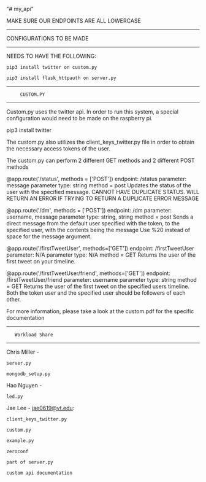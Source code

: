 "# my_api" 

MAKE SURE OUR ENDPOINTS ARE ALL LOWERCASE


****************************
  CONFIGURATIONS TO BE MADE
****************************

NEEDS TO HAVE THE FOLLOWING:

    pip3 install twitter on custom.py

    pip3 install flask_httpauth on server.py



****************************
         CUSTOM.PY
****************************

Custom.py uses the twitter api. In order to run this system, a special configuration would need to be made on the raspberry pi.

pip3 install twitter

The custom.py also utilizes the client_keys_twitter.py file in order to obtain the necessary access tokens of the user.

The custom.py can perform 2 different GET methods and 2 different POST methods

@app.route('/status', methods = ['POST'])
endpoint: /status
parameter: message
parameter type: string
method = post
Updates the status of the user with the specified message.
CANNOT HAVE DUPLICATE STATUS. WILL RETURN AN ERROR IF TRYING TO RETURN A DUPLICATE ERROR MESSAGE

@app.route('/dm', methods = ['POST'])
endpoint: /dm
parameter: username, message
parameter type: string, string
method = post
Sends a direct message from the default user specified with the token, to the specified user, with the contents being the message
Use %20 instead of space for the message argument.

@app.route('/firstTweetUser', methods=['GET'])
endpoint: /firstTweetUser
parameter: N/A
parameter type: N/A
method = GET
Returns the user of the first tweet on your timeline.

@app.route('/firstTweetUser/friend', methods=['GET'])
endpoint: /firstTweetUser/friend
parameter: username
parameter type: string
method = GET
Returns the user of the first tweet on the specified users timeline.
Both the token user and the specified user should be followers of each other.

For more information, please take a look at the custom.pdf for the specific documentation

****************************
       Workload Share
****************************

Chris Miller -

    server.py

    mongodb_setup.py

Hao Nguyen -

    led.py


Jae Lee - jae0619@vt.edu:

    client_keys_twitter.py

    custom.py

    example.py

    zeroconf

    part of server.py

    custom api documentation
